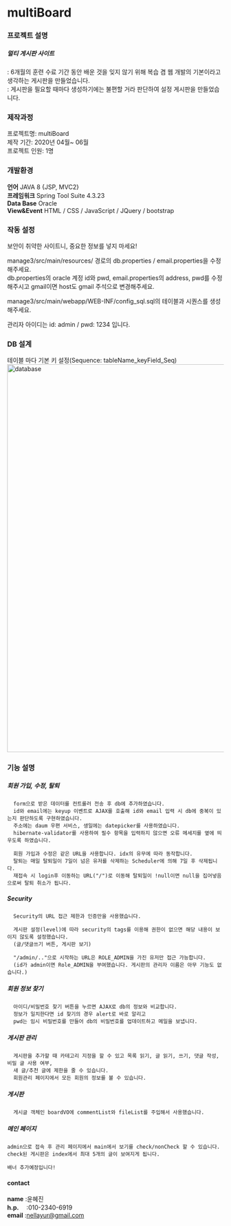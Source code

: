 # multiBoard

### 프로젝트 설명
##### 멀티 게시판 사이트  
  : 6개월의 훈련 수료 기간 동안 배운 것을 잊지 않기 위해 복습 겸 웹 개발의 기본이라고 생각하는 게시판을 만들었습니다.  
  : 게시판을 필요할 때마다 생성하기에는 불편할 거라 판단하여 설정 게시판을 만들었습니다.
  
### 제작과정
프로젝트명: multiBoard  
제작 기간: 2020년 04월~ 06월  
프로젝트 인원: 1명

### 개발환경
__언어__ JAVA 8 {JSP, MVC2}  
__프레임워크__ Spring Tool Suite 4.3.23  
__Data Base__ Oracle  
__View&Event__ HTML / CSS / JavaScript / JQuery / bootstrap

### 작동 설정
보안이 취약한 사이트니, 중요한 정보를 넣지 마세요! 
 
manage3/src/main/resources/ 경로의 db.properties / email.properties을 수정해주세요.  
  db.properties의 oracle 계정 id와 pwd, email.properties의 address, pwd를 수정해주시고 gmail이면 host도 gmail 주석으로 변경해주세요.  
  
manage3/src/main/webapp/WEB-INF/config_sql.sql의 테이블과 시퀀스를 생성해주세요.  

관리자 아이디는 id: admin / pwd: 1234 입니다.

### DB 설계
테이블 마다 기본 키 설정(Sequence: tableName_keyField_Seq)  
<img width="900" alt="database" src="https://user-images.githubusercontent.com/59866253/83727638-59276480-a680-11ea-8a77-a79c8998c841.png">


### 기능 설명
    
##### 회원 가입, 수정, 탈퇴
      form으로 받은 데이터를 컨트롤러 전송 후 db에 추가하였습니다.
      id와 email에는 keyup 이벤트로 AJAX를 호출해 id와 email 입력 시 db에 중복이 있는지 판단하도록 구현하였습니다.
      주소에는 daum 우편 서비스, 생일에는 datepicker를 사용하였습니다.
      hibernate-validator를 사용하여 필수 항목을 입력하지 않으면 오류 메세지를 옆에 띄우도록 하였습니다.
      
      회원 가입과 수정은 같은 URL을 사용합니다. idx의 유무에 따라 동작합니다.
      탈퇴는 매일 탈퇴일이 7일이 넘은 유저를 삭제하는 Scheduler에 의해 7일 후 삭제됩니다.
      재접속 시 login후 이동하는 URL("/")로 이동해 탈퇴일이 !null이면 null을 집어넣음으로써 탈퇴 취소가 됩니다.
##### Security
      Security의 URL 접근 제한과 인증만을 사용했습니다. 
      
      게시판 설정(level)에 따라 security의 tags를 이용해 권한이 없으면 해당 내용이 보이지 않도록 설정했습니다.
      (글/댓글쓰기 버튼, 게시판 보기)
      
      "/admin/.."으로 시작하는 URL은 ROLE_ADMIN을 가진 유저만 접근 가능합니다.
      (id가 admin이면 Role_ADMIN을 부여했습니다. 게시판의 관리자 이름은 아무 기능도 없습니다.)
##### 회원 정보 찾기
      아이디/비밀번호 찾기 버튼을 누르면 AJAX로 db의 정보와 비교합니다.
      정보가 일치한다면 id 찾기의 경우 alert로 바로 알리고 
      pwd는 임시 비밀번호를 만들어 db의 비밀번호를 업데이트하고 메일을 보냅니다.
##### 게시판 관리
      게시판을 추가할 때 카테고리 지정을 할 수 있고 목록 읽기, 글 읽기, 쓰기, 댓글 작성, 비밀 글 사용 여부, 
      새 글/추천 글에 제한을 줄 수 있습니다.
      회원관리 페이지에서 모든 회원의 정보를 볼 수 있습니다.
##### 게시판
      게시글 객체인 boardVO에 commentList와 fileList를 주입해서 사용했습니다.

##### 메인 페이지
	admin으로 접속 후 관리 페이지에서 main에서 보기를 check/nonCheck 할 수 있습니다.
	check된 게시판은 index에서 최대 5개의 글이 보여지게 됩니다.
	
	배너 추가예정입니다!

#### contact
 __name__ :윤혜진  
 __h.p.__ 　:010-2340-6919  
 __email__ :nellayur@gmail.com  

